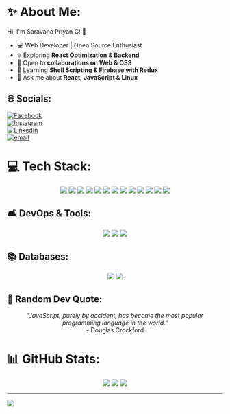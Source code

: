 # ✨ About Me:
Hi, I'm Saravana Priyan C! 👋  
- 💻 Web Developer | Open Source Enthusiast  
- 🔯 Exploring **React Optimization & Backend**  
- 🤝 Open to **collaborations on Web & OSS**  
- 🌱 Learning **Shell Scripting & Firebase with Redux**  
- 💬 Ask me about **React, JavaScript & Linux**  

## 🌐 Socials:
[![Facebook](https://img.shields.io/badge/Facebook-%231877F2.svg?logo=Facebook&logoColor=white)](https://facebook.com/csaravanapriyan.csaravanapriyan/)  
[![Instagram](https://img.shields.io/badge/Instagram-%23E4405F.svg?logo=Instagram&logoColor=white)](https://instagram.com/_.saravanaa)  
[![LinkedIn](https://img.shields.io/badge/LinkedIn-%230077B5.svg?logo=linkedin&logoColor=white)](https://linkedin.com/in/saravanapriyanc/)  
[![email](https://img.shields.io/badge/Email-D14836?logo=gmail&logoColor=white)](mailto:c.saravanapriyan@gmail.com)  

# 💻 Tech Stack:
<p align="center">
  <img src="https://img.shields.io/badge/c++-%2300599C.svg?style=for-the-badge&logo=c%2B%2B&logoColor=white" />
  <img src="https://img.shields.io/badge/java-%23ED8B00.svg?style=for-the-badge&logo=openjdk&logoColor=white" />
  <img src="https://img.shields.io/badge/javascript-%23323330.svg?style=for-the-badge&logo=javascript&logoColor=%23F7DF1E" />
  <img src="https://img.shields.io/badge/html5-%23E34F26.svg?style=for-the-badge&logo=html5&logoColor=white" />
  <img src="https://img.shields.io/badge/python-3670A0?style=for-the-badge&logo=python&logoColor=ffdd54" />
  <img src="https://img.shields.io/badge/typescript-%23007ACC.svg?style=for-the-badge&logo=typescript&logoColor=white" />
  <img src="https://img.shields.io/badge/firebase-%23039BE5.svg?style=for-the-badge&logo=firebase" />
  <img src="https://img.shields.io/badge/AWS-%23FF9900.svg?style=for-the-badge&logo=amazon-aws&logoColor=white" />
  <img src="https://img.shields.io/badge/netlify-%23000000.svg?style=for-the-badge&logo=netlify&logoColor=#00C7B7" />
  <img src="https://img.shields.io/badge/vercel-%23000000.svg?style=for-the-badge&logo=vercel&logoColor=white" />
  <img src="https://img.shields.io/badge/node.js-6DA55F?style=for-the-badge&logo=node.js&logoColor=white" />
  <img src="https://img.shields.io/badge/redux-%23593d88.svg?style=for-the-badge&logo=redux&logoColor=white" />
  <img src="https://img.shields.io/badge/react-%2320232a.svg?style=for-the-badge&logo=react&logoColor=%2361DAFB" />
</p>

## 🛋️ DevOps & Tools:
<p align="center">
  <img src="https://img.shields.io/badge/docker-%230db7ed.svg?style=for-the-badge&logo=docker&logoColor=white" />
  <img src="https://img.shields.io/badge/kubernetes-%23326ce5.svg?style=for-the-badge&logo=kubernetes&logoColor=white" />
  <img src="https://img.shields.io/badge/jenkins-%232C5263.svg?style=for-the-badge&logo=jenkins&logoColor=white" />
</p>

## 📚 Databases:
<p align="center">
  <img src="https://img.shields.io/badge/PostgreSQL-316192?style=for-the-badge&logo=postgresql&logoColor=white" />
  <img src="https://img.shields.io/badge/sqlite-%2307405e.svg?style=for-the-badge&logo=sqlite&logoColor=white" />
</p>

## 🎯 Random Dev Quote:
<p align="center">
  <em>"JavaScript, purely by accident, has become the most popular programming language in the world."</em>  
  <br> - Douglas Crockford
</p>

# 📊 GitHub Stats:
<p align="center">
  <img src="https://github-readme-stats.vercel.app/api?username=codesbysaravana&theme=merko&hide_border=false&include_all_commits=true&count_private=false" />
  <img src="https://github-readme-streak-stats.herokuapp.com/?user=codesbysaravana&theme=merko&hide_border=false" />
  <img src="https://github-readme-stats.vercel.app/api/top-langs/?username=codesbysaravana&theme=merko&hide_border=false&include_all_commits=true&count_private=false&layout=compact" />
</p>

---
[![](https://visitcount.itsvg.in/api?id=codesbysaravana&icon=0&color=0)](https://visitcount.itsvg.in)

